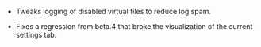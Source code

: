 * Tweaks logging of disabled virtual files to reduce log spam.
- Fixes a regression from beta.4 that broke the visualization of the current settings tab.